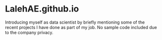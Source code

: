 # LalehAE.github.io

Introducing myself as data scientist by briefly mentioning some of the recent projects I have done as part of my job. No sample code included due to the company privacy. 
